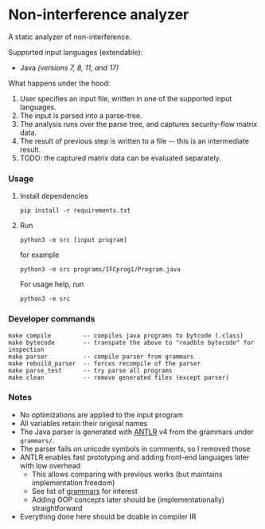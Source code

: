 # Non-interference analyzer 

A static analyzer of non-interference.

Supported input languages (extendable): 
* Java _(versions 7, 8, 11, and 17)_

What happens under the hood:

1. User specifies an input file, written in one of the supported input languages.
2. The input is parsed into a parse-tree.
3. The analysis runs over the parse tree, and captures security-flow matrix data.
4. The result of previous step is written to a file -- this is an intermediate result.
5. TODO: the captured matrix data can be evaluated separately. 

### Usage

1. Install dependencies

   ```
   pip install -r requirements.txt
   ```

2. Run

   ```
   python3 -m src [input program]
   ```
   
   for example

   ```
   python3 -m src programs/IFCprog1/Program.java
   ```

   For usage help, run 

   ```
   python3 -m src
   ```
   
### Developer commands

```
make compile         -- compiles java programs to bytcode (.class)
make bytecode        -- transpate the above to "readble bytecode" for inspection
make parser          -- compile parser from grammars
make rebuild_parser  -- forces recompile of the parser
make parse_test      -- try parse all programs
make clean           -- remove generated files (except parser)
```

### Notes

* No optimizations are applied to the input program
* All variables retain their original names
* The Java parser is generated with [ANTLR](https://www.antlr.org/) v4 from the grammars under `grammars/`.
* The parser fails on unicode symbols in comments, so I removed those
* ANTLR enables fast prototyping and adding front-end languages later with low overhead
  * This allows comparing with previous works (but maintains implementation freedom)
  * See list of [grammars](https://github.com/antlr/grammars-v4) for interest
  * Adding OOP concepts later should be (implementationally) straightforward 
* Everything done here should be doable in compiler IR

